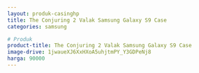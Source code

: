 ```yaml
---
layout: produk-casinghp
title: The Conjuring 2 Valak Samsung Galaxy S9 Case
categories: samsung

# Produk
product-title: The Conjuring 2 Valak Samsung Galaxy S9 Case
image-drive: 1jwaueXJ6XxHXoA5uhjtmPY_Y3GDPeNj8
harga: 90000
---
```

